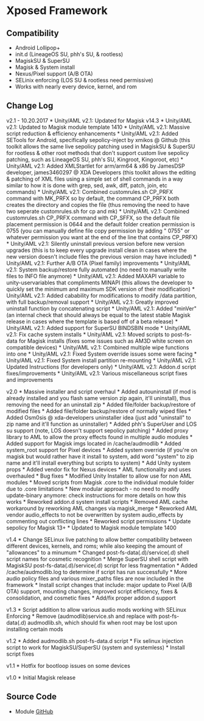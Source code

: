 # Xposed Framework

## Compatibility
* Android Lollipop+
* init.d (LineageOS SU, phh's SU, & rootless)
* MagiskSU & SuperSU
* Magisk & System install
* Nexus/Pixel support (A/B OTA)
* SELinix enforcing (LOS SU & rootless need permissive)
* Works with nearly every device, kernel, and rom

## Change Log
v2.1 - 10.20.2017
    * Unity/AML v2.1: Updated for Magisk v14.3
    * Unity/AML v2.1: Updated to Magisk module template 1410
    * Unity/AML v2.1: Massive script reduction & efficiency enhancements
    * Unity/AML v2.1: Added SETools for Android, specifically sepolicy-inject by xmikos @ Github (this toolkit allows the same live sepolicy patching used in MagiskSU & SuperSU for rootless & other root methods that don't support custom live sepolicy patching, such as LineageOS SU, phh's SU, Kingroot, Kingoroot, etc)
    * Unity/AML v2.1: Added XMLStartlet for arm/arm64 & x86 by JamesDSP developer, james3460297 @ XDA Developers (this toolkit allows the editing & patching of XML files using a simple set of shell commands in a way similar to how it is done with grep, sed, awk, diff, patch, join, etc commands)
    * Unity/AML v2.1: Combined customrules.sh CP_PRFX command with MK_PRFX so by default, the command CP_PRFX both creates the directory and copies the file (thus removing the need to have two seperate customrules.sh for cp and mk)
    * Unity/AML v2.1: Combined customrules.sh CP_PRFX command with CP_SFFX, so the default file placement permission is 0644 and the default folder creation permission is 0755 (you can manually define file copy permission by adding " 0755" or whatever permission you want at the end of the line that contains CP_PRFX)
    * Unity/AML v2.1: Silently uninstall previous version before new version upgrades (this is to keep every upgrade install clean in cases where the new version doesn't include files the previous version may have included)
    * Unity/AML v2.1: Further A/B OTA (Pixel family) improvements
    * Unity/AML v2.1: System backup/restore fully automated (no need to manually write files to INFO file anymore)
    * Unity/AML v2.1: Added MAXAPI variable to unity-uservariables that compliments MINAPI (this allows the developer to quickly set the minimum and maximum SDK version of their modification)
    * Unity/AML v2.1: Added cabability for modifications to modify /data partition, with full backup/removal support
    * Unity/AML v2.1: Greatly improved uninstall function by concatenating script
    * Unity/AML v2.1: Added "minVer" (an internal check that should always be equal to the latest stable Magisk release in cases where the template is based off of a beta release)
    * Unity/AML v2.1: Added support for SuperSU BINDSBIN mode
    * Unity/AML v2.1: Fix cache system installs
    * Unity/AML v2.1: Moved scripts to post-fs-data for Magisk installs (fixes some issues such as AM3D white screen on compatible devices)
    * Unity/AML v2.1: Combined multiple wipe functions into one
    * Unity/AML v2.1: Fixed System override issues some were facing
    * Unity/AML v2.1: Fixed System install partition re-mounting
    * Unity/AML v2.1: Updated Instructions (for developers only)
	* Unity/AML v2.1: Addon.d script fixes/improvements
    * Unity/AML v2.1: Various miscellaneous script fixes and improvements

v2.0
	* Massive installer and script overhaul
	* Added autouninstall (if mod is already installed and you flash same version zip again, it'll uninstall), thus removing the need for an uninstall zip
	* Added file/folder backup/restore of modified files
	* Added file/folder backup/restore of normally wiped files
	* Added Osm0sis @ xda-developers uninstaller idea (just add "uninstall" to zip name and it'll function as uninstaller)
	* Added phh's SuperUser and LOS su support (note, LOS doesn't support sepolicy patching)
	* Added proxy library to AML to allow the proxy effects found in multiple audio modules
	* Added support for Magisk imgs located in /cache/audmodlib
	* Added system_root support for Pixel devices
	* Added system override (if you're on magisk but would rather have it install to system, add word "system" to zip name and it'll install everything but scripts to system)
	* Add Unity system props
	* Added vendor fix for Nexus devices
	* AML functionality and uses overhauled
	* Bug fixes
	* Modified Unity Installer to allow use for non AML modules
	* Moved scripts from Magisk .core to the individual module folder due to .core limitations
	* New modular approach - no need to modify update-binary anymore: check instructions for more details on how this works
	* Reworked addon.d system install scripts
	* Removed AML cache workaround by reworking AML changes via magisk_merge
	* Reworked AML vendor audio_effects to not be overwritten by system audio_effects by commenting out conflicting lines
	* Reworked script permissions
	* Update sepolicy for Magisk 13+
	* Updated to Magisk module template 1400
	
v1.4
	* Change SELinux live patching to allow better compatibility between different devices, kernels, and roms; while also keeping the amount of "allowances" to a minumum
	* Changed post-fs-data(.d)/service(.d) shell script names for cosmetic recognition
	* Merge SuperSU shell script with MagiskSU post-fs-data(.d)/service(.d) script for less fragmentation
	* Added /cache/audmodlib.log to determine if script has run successfully
	* More audio policy files and various mixer_paths files are now included in the framework
	* Install script changes that include: major update to Pixel (A/B OTA) support, mounting changes, improved script efficiency, fixes & consolidation, and cosmetic fixes
	* Add/fix proper addon.d support

v1.3
	* Script addition to allow various audio mods working with SELinux Enforcing
	* Remove (audmodlib)service.sh and replace with post-fs-data(.d) audmodlib.sh, which should fix when root may be lost upon installing certain mods

v1.2
	* Added audmodlib.sh post-fs-data.d script
	* Fix selinux injection script to work for MagiskSU/SuperSU (system and systemless)
	* Install script fixes

v1.1
	* Hotfix for bootloop issues on some devices

v1.0
	* Initial Magisk release

## Source Code
* Module [GitHub](https://github.com/therealahrion/Audio-Modification-Library)

